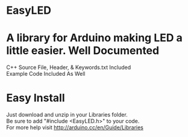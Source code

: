 EasyLED
=======

A library for Arduino making LED a little easier.
Well Documented
=======

C++ Source File, Header, & Keywords.txt Included   
Example Code Included As Well

Easy Install
=======

Just download and unzip in your Libraries folder.  
Be sure to add "#include <EasyLED.h>" to your code.   
For more help visit http://arduino.cc/en/Guide/Libraries
